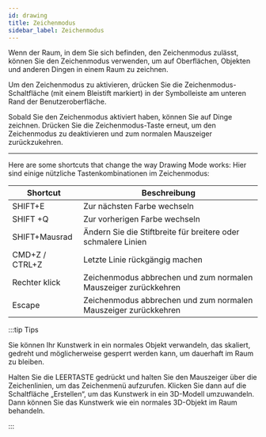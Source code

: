 ```yaml
---
id: drawing
title: Zeichenmodus
sidebar_label: Zeichenmodus
---
```


Wenn der Raum, in dem Sie sich befinden, den Zeichenmodus zulässt, können Sie den Zeichenmodus verwenden, um auf Oberflächen, Objekten und anderen Dingen in einem Raum zu zeichnen. 

Um den Zeichenmodus zu aktivieren, drücken Sie die Zeichenmodus-Schaltfläche (mit einem Bleistift markiert) in der Symbolleiste am unteren Rand der Benutzeroberfläche.

Sobald Sie den Zeichenmodus aktiviert haben, können Sie auf Dinge zeichnen. Drücken Sie die Zeichenmodus-Taste erneut, um den Zeichenmodus zu deaktivieren und zum normalen Mauszeiger zurückzukehren.

---


Here are some shortcuts that change the way Drawing Mode works:
Hier sind einige nützliche Tastenkombinationen im Zeichenmodus:

| Shortcut | Beschreibung |
| ----------- | ----------- |
| SHIFT+E | Zur nächsten Farbe wechseln |
| SHIFT +Q | Zur vorherigen Farbe wechseln |
| SHIFT+Mausrad | Ändern Sie die Stiftbreite für breitere oder schmalere Linien |
| CMD+Z / CTRL+Z | Letzte Linie rückgängig machen |
| Rechter klick | Zeichenmodus abbrechen und zum normalen Mauszeiger zurückkehren |
| Escape | Zeichenmodus abbrechen und zum normalen Mauszeiger zurückkehren |



:::tip Tips

Sie können Ihr Kunstwerk in ein normales Objekt verwandeln, das skaliert, gedreht und möglicherweise gesperrt werden kann, um dauerhaft im Raum zu bleiben.

Halten Sie die LEERTASTE gedrückt und halten Sie den Mauszeiger über die Zeichenlinien, um das Zeichenmenü aufzurufen. Klicken Sie dann auf die Schaltfläche „Erstellen“, um das Kunstwerk in ein 3D-Modell umzuwandeln. Dann können Sie das Kunstwerk wie ein normales 3D-Objekt im Raum behandeln.

:::




